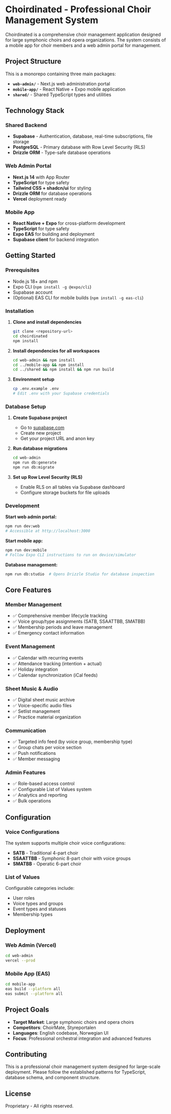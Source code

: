 # Choirdinated - Professional Choir Management System

Choirdinated is a comprehensive choir management application designed for large symphonic choirs and opera organizations. The system consists of a mobile app for choir members and a web admin portal for management.

## Project Structure

This is a monorepo containing three main packages:

- **`web-admin/`** - Next.js web administration portal
- **`mobile-app/`** - React Native + Expo mobile application
- **`shared/`** - Shared TypeScript types and utilities

## Technology Stack

### Shared Backend
- **Supabase** - Authentication, database, real-time subscriptions, file storage
- **PostgreSQL** - Primary database with Row Level Security (RLS)
- **Drizzle ORM** - Type-safe database operations

### Web Admin Portal
- **Next.js 14** with App Router
- **TypeScript** for type safety
- **Tailwind CSS + shadcn/ui** for styling
- **Drizzle ORM** for database operations
- **Vercel** deployment ready

### Mobile App
- **React Native + Expo** for cross-platform development
- **TypeScript** for type safety
- **Expo EAS** for building and deployment
- **Supabase client** for backend integration

## Getting Started

### Prerequisites

- Node.js 18+ and npm
- Expo CLI (`npm install -g @expo/cli`)
- Supabase account
- (Optional) EAS CLI for mobile builds (`npm install -g eas-cli`)

### Installation

1. **Clone and install dependencies**
   ```bash
   git clone <repository-url>
   cd choirdinated
   npm install
   ```

2. **Install dependencies for all workspaces**
   ```bash
   cd web-admin && npm install
   cd ../mobile-app && npm install
   cd ../shared && npm install && npm run build
   ```

3. **Environment setup**
   ```bash
   cp .env.example .env
   # Edit .env with your Supabase credentials
   ```

### Database Setup

1. **Create Supabase project**
   - Go to [supabase.com](https://supabase.com)
   - Create new project
   - Get your project URL and anon key

2. **Run database migrations**
   ```bash
   cd web-admin
   npm run db:generate
   npm run db:migrate
   ```

3. **Set up Row Level Security (RLS)**
   - Enable RLS on all tables via Supabase dashboard
   - Configure storage buckets for file uploads

### Development

**Start web admin portal:**
```bash
npm run dev:web
# Accessible at http://localhost:3000
```

**Start mobile app:**
```bash
npm run dev:mobile
# Follow Expo CLI instructions to run on device/simulator
```

**Database management:**
```bash
npm run db:studio  # Opens Drizzle Studio for database inspection
```

## Core Features

### Member Management
- ✅ Comprehensive member lifecycle tracking
- ✅ Voice group/type assignments (SATB, SSAATTBB, SMATBB)
- ✅ Membership periods and leave management
- ✅ Emergency contact information

### Event Management
- ✅ Calendar with recurring events
- ✅ Attendance tracking (intention + actual)
- ✅ Holiday integration
- ✅ Calendar synchronization (iCal feeds)

### Sheet Music & Audio
- ✅ Digital sheet music archive
- ✅ Voice-specific audio files
- ✅ Setlist management
- ✅ Practice material organization

### Communication
- ✅ Targeted info feed (by voice group, membership type)
- ✅ Group chats per voice section
- ✅ Push notifications
- ✅ Member messaging

### Admin Features
- ✅ Role-based access control
- ✅ Configurable List of Values system
- ✅ Analytics and reporting
- ✅ Bulk operations

## Configuration

### Voice Configurations

The system supports multiple choir voice configurations:

- **SATB** - Traditional 4-part choir
- **SSAATTBB** - Symphonic 8-part choir with voice groups
- **SMATBB** - Operatic 6-part choir

### List of Values

Configurable categories include:
- User roles
- Voice types and groups
- Event types and statuses
- Membership types

## Deployment

### Web Admin (Vercel)
```bash
cd web-admin
vercel --prod
```

### Mobile App (EAS)
```bash
cd mobile-app
eas build --platform all
eas submit --platform all
```

## Project Goals

- **Target Market**: Large symphonic choirs and opera choirs
- **Competitors**: ChoirMate, Styreportalen
- **Languages**: English codebase, Norwegian UI
- **Focus**: Professional orchestral integration and advanced features

## Contributing

This is a professional choir management system designed for large-scale deployment. Please follow the established patterns for TypeScript, database schema, and component structure.

## License

Proprietary - All rights reserved.